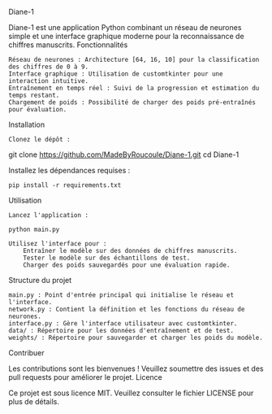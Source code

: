Diane-1

Diane-1 est une application Python combinant un réseau de neurones simple et une interface graphique moderne pour la reconnaissance de chiffres manuscrits.
Fonctionnalités

    Réseau de neurones : Architecture [64, 16, 10] pour la classification des chiffres de 0 à 9.
    Interface graphique : Utilisation de customtkinter pour une interaction intuitive.
    Entraînement en temps réel : Suivi de la progression et estimation du temps restant.
    Chargement de poids : Possibilité de charger des poids pré-entraînés pour évaluation.

Installation

    Clonez le dépôt :

git clone https://github.com/MadeByRoucoule/Diane-1.git
cd Diane-1

Installez les dépendances requises :

    pip install -r requirements.txt

Utilisation

    Lancez l'application :

    python main.py

    Utilisez l'interface pour :
        Entraîner le modèle sur des données de chiffres manuscrits.
        Tester le modèle sur des échantillons de test.
        Charger des poids sauvegardés pour une évaluation rapide.

Structure du projet

    main.py : Point d'entrée principal qui initialise le réseau et l'interface.
    network.py : Contient la définition et les fonctions du réseau de neurones.
    interface.py : Gère l'interface utilisateur avec customtkinter.
    data/ : Répertoire pour les données d'entraînement et de test.
    weights/ : Répertoire pour sauvegarder et charger les poids du modèle.

Contribuer

Les contributions sont les bienvenues ! Veuillez soumettre des issues et des pull requests pour améliorer le projet.
Licence

Ce projet est sous licence MIT. Veuillez consulter le fichier LICENSE pour plus de détails.
